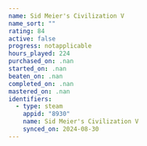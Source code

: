 ```yaml
---
name: Sid Meier's Civilization V
name_sort: ""
rating: 84
active: false
progress: notapplicable
hours_played: 224
purchased_on: .nan
started_on: .nan
beaten_on: .nan
completed_on: .nan
mastered_on: .nan
identifiers:
  - type: steam
    appid: "8930"
    name: Sid Meier's Civilization V
    synced_on: 2024-08-30
---
```

